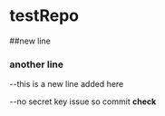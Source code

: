 # testRepo

##new line
### another line


--this is a new line added here 

--no secret key issue so commit **check**